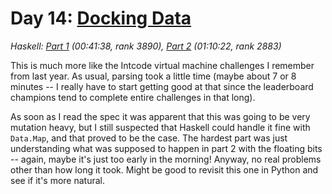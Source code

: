 # Day 14: [Docking Data](https://adventofcode.com/2020/day/14)

*Haskell: [Part 1](https://github.com/DestyNova/advent_of_code_2020/blob/main/day14/Part1.hs) (00:41:38, rank 3890), [Part 2](https://github.com/DestyNova/advent_of_code_2020/blob/main/day14/Part1.hs) (01:10:22, rank 2883)*

This is much more like the Intcode virtual machine challenges I remember from last year. As usual, parsing took a little time (maybe about 7 or 8 minutes -- I really have to start getting good at that since the leaderboard champions tend to complete entire challenges in that long).

As soon as I read the spec it was apparent that this was going to be very mutation heavy, but I still suspected that Haskell could handle it fine with `Data.Map`, and that proved to be the case. The hardest part was just understanding what was supposed to happen in part 2 with the floating bits -- again, maybe it's just too early in the morning! Anyway, no real problems other than how long it took. Might be good to revisit this one in Python and see if it's more natural.
